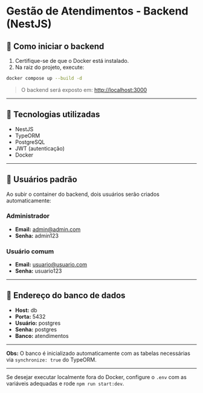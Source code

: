 # Gestão de Atendimentos - Backend (NestJS) #

## 🚀 Como iniciar o backend

1. Certifique-se de que o Docker está instalado.
2. Na raiz do projeto, execute:

```bash
docker compose up --build -d
```

> O backend será exposto em: [http://localhost:3000](http://localhost:3000)

---

## 📄 Tecnologias utilizadas

- NestJS
- TypeORM
- PostgreSQL
- JWT (autenticação)
- Docker

---

## 🔑 Usuários padrão

Ao subir o container do backend, dois usuários serão criados automaticamente:

### Administrador

- **Email:** admin@admin.com
- **Senha:** admin123

### Usuário comum

- **Email:** usuario@usuario.com
- **Senha:** usuario123

---

## 🔧 Endereço do banco de dados

- **Host:** db
- **Porta:** 5432
- **Usuário:** postgres
- **Senha:** postgres
- **Banco:** atendimentos

---

**Obs:** O banco é inicializado automaticamente com as tabelas necessárias via `synchronize: true` do TypeORM.

---

Se desejar executar localmente fora do Docker, configure o `.env` com as variáveis adequadas e rode `npm run start:dev`.
